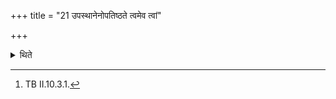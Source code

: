 +++
title = "21 उपस्थानेनोपतिष्ठते त्वमेव त्वां"

+++

<details><summary>थिते</summary>

21. (Then) he stands near the building while praising it with the section meant for it beginning with tvameva tvāṁ vettha.[^1]   

[^1]: TB II.10.3.1.  
</details>
